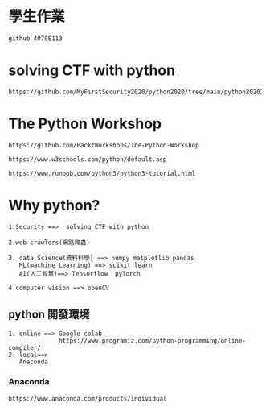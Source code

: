 # 學生作業
```
github 4070E113
```
# solving CTF with python 
```
https://github.com/MyFirstSecurity2020/python2020/tree/main/python202010
```
# The Python Workshop
```
https://github.com/PacktWorkshops/The-Python-Workshop
```
```
https://www.w3schools.com/python/default.asp

https://www.runoob.com/python3/python3-tutorial.html
```
# Why python?
```
1.Security ==>  solving CTF with python 

2.web crawlers(網路爬蟲)

3. data Science(資料科學) ==> numpy matplotlib pandas
   ML(machine Learning) ==> scikit learn
   AI(人工智慧)==> Tensorflow  pyTorch

4.computer vision ==> openCV
```
## python 開發環境
```
1. online ==> Google colab 
              https://www.programiz.com/python-programming/online-compiler/
2. local==>
   Anaconda
```
### Anaconda
```
https://www.anaconda.com/products/individual
```

